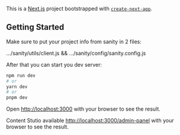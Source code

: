 This is a [Next.js](https://nextjs.org/) project bootstrapped with [`create-next-app`](https://github.com/vercel/next.js/tree/canary/packages/create-next-app).

## Getting Started

Make sure to put your project info from sanity in 2 files:

.../sanity/utils/client.js
&& 
.../sanity/config/sanity.config.js


After that you can start you dev server:

```bash
npm run dev
# or
yarn dev
# or
pnpm dev
```

Open [http://localhost:3000](http://localhost:3000) with your browser to see the result.

Content Stutio available [http://localhost:3000/admin-panel](http://localhost:3000/admin-panel) with your browser to see the result.

